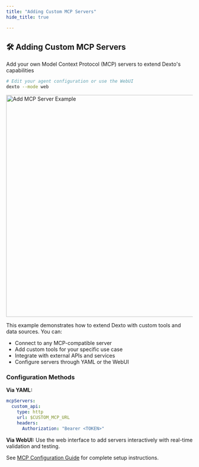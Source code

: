 ```yaml
---
title: "Adding Custom MCP Servers"
hide_title: true

---
```


## 🛠️ Adding Custom MCP Servers

Add your own Model Context Protocol (MCP) servers to extend Dexto's capabilities

```bash
# Edit your agent configuration or use the WebUI
dexto --mode web
```


<img src="https://github.com/user-attachments/assets/1a3ca1fd-31a0-4e1d-ba93-23e1772b1e79" alt="Add MCP Server Example" width="600"/>

This example demonstrates how to extend Dexto with custom tools and data sources. You can:

- Connect to any MCP-compatible server
- Add custom tools for your specific use case
- Integrate with external APIs and services
- Configure servers through YAML or the WebUI

### Configuration Methods

**Via YAML:**
```yaml
mcpServers:
  custom_api:
    type: http
    url: $CUSTOM_MCP_URL
    headers:
      Authorization: "Bearer <TOKEN>"
```

**Via WebUI:**
Use the web interface to add servers interactively with real-time validation and testing.

See [MCP Configuration Guide](../mcp/connecting-servers) for complete setup instructions.